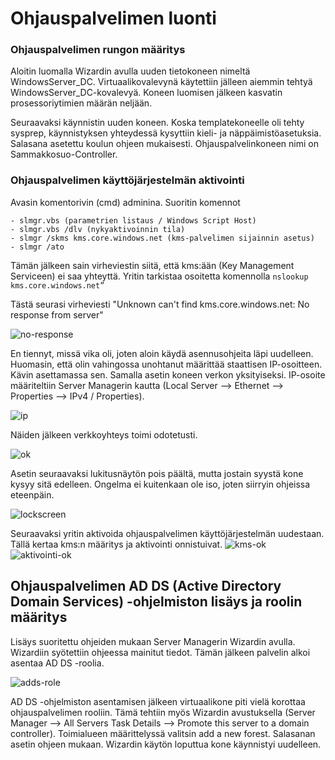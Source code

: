 # Ohjauspalvelimen luonti

### Ohjauspalvelimen rungon määritys
Aloitin luomalla Wizardin avulla uuden tietokoneen nimeltä WindowsServer_DC. Virtuaalikovalevynä käytettiin jälleen aiemmin tehtyä WindowsServer_DC-kovalevyä. Koneen luomisen jälkeen kasvatin prosessoriytimien määrän neljään.

Seuraavaksi käynnistin uuden koneen. Koska templatekoneelle oli tehty sysprep, käynnistyksen yhteydessä kysyttiin kieli- ja näppäimistöasetuksia. Salasana asetettu koulun ohjeen mukaisesti. Ohjauspalvelinkoneen nimi on Sammakkosuo-Controller.

### Ohjauspalvelimen käyttöjärjestelmän aktivointi

Avasin komentorivin (cmd) adminina. 
Suoritin komennot
``` 
- slmgr.vbs (parametrien listaus / Windows Script Host)
- slmgr.vbs /dlv (nykyaktivoinnin tila)
- slmgr /skms kms.core.windows.net (kms-palvelimen sijainnin asetus)
- slmgr /ato
```

Tämän jälkeen sain virheviestin siitä, että kms:ään (Key Management Serviceen) ei saa yhteyttä.
Yritin tarkistaa osoitetta komennolla 
``` nslookup kms.core.windows.net” ``` 

Tästä seurasi virheviesti "Unknown can't find kms.core.windows.net: No response from server"

![no-response](https://raw.githubusercontent.com/makumyyra/Windows-servers/main/md_images/ohjauspalvelin/no-response.png)

En tiennyt, missä vika oli, joten aloin käydä asennusohjeita läpi uudelleen. Huomasin, että olin vahingossa unohtanut määrittää staattisen IP-osoitteen. Kävin asettamassa sen. Samalla asetin koneen verkon yksityiseksi. IP-osoite määriteltiin Server Managerin kautta (Local Server --> Ethernet --> Properties --> IPv4 / Properties).

![ip](https://raw.githubusercontent.com/makumyyra/Windows-servers/main/md_images/ohjauspalvelin/ip.png)

Näiden jälkeen verkkoyhteys toimi odotetusti. 

![ok](https://raw.githubusercontent.com/makumyyra/Windows-servers/main/md_images/ohjauspalvelin/verkkoyhteys_ok.JPG)

Asetin seuraavaksi lukitusnäytön pois päältä, mutta jostain syystä kone kysyy sitä edelleen. Ongelma ei kuitenkaan ole iso, joten siirryin ohjeissa eteenpäin.

![lockscreen](https://raw.githubusercontent.com/makumyyra/Windows-servers/main/md_images/ohjauspalvelin/lockscreen.JPG)

Seuraavaksi yritin aktivoida ohjauspalvelimen käyttöjärjestelmän uudestaan. Tällä kertaa kms:n määritys ja aktivointi onnistuivat.
![kms-ok](https://raw.githubusercontent.com/makumyyra/Windows-servers/main/md_images/ohjauspalvelin/kms_ok.JPG)
![aktivointi-ok](https://raw.githubusercontent.com/makumyyra/Windows-servers/main/md_images/ohjauspalvelin/winss.JPG)


## Ohjauspalvelimen AD DS (Active Directory Domain Services) -ohjelmiston lisäys ja roolin määritys

Lisäys suoritettu ohjeiden mukaan Server Managerin Wizardin avulla. Wizardiin syötettiin ohjeessa mainitut tiedot. Tämän jälkeen palvelin alkoi asentaa AD DS -roolia. 

![adds-role](https://raw.githubusercontent.com/makumyyra/Windows-servers/main/md_images/ohjauspalvelin/adds_install.JPG)

AD DS -ohjelmiston asentamisen jälkeen virtuaalikone piti vielä korottaa ohjauspalvelimen rooliin. Tämä tehtiin myös Wizardin avustuksella (Server Manager --> All Servers Task Details --> Promote this server to a domain controller). Toimialueen määrittelyssä valitsin add a new forest. Salasanan asetin ohjeen mukaan. Wizardin käytön loputtua kone käynnistyi uudelleen.

